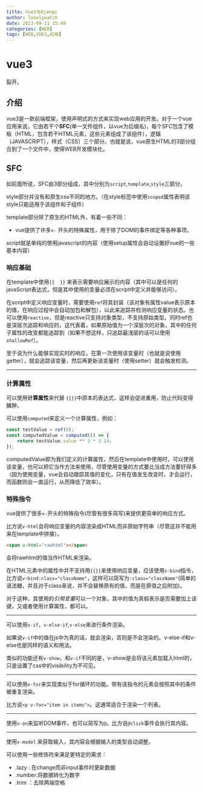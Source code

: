 ```yaml
---
title: Vue3与Django
author: lonelywatch
date: 2023-09-11 15:49
categories: [WEB]
tags: [WEB,VUE3,前端]
---
```


# vue3

裂开。

## 介绍

vue3是一款前端框架，使用声明式的方式来实现web应用的开发。对于一个vue应用来说，它由若干个**SFC**(单一文件组件，以vue为后缀名)，每个SFC包含了模板（HTML，包含若干HTML元素，这些元素组成了该组件），逻辑（JAVASCRIPT），样式（CSS）三个部分。也就是说，vue原生HTML的3部分组合到了一个文件中，使得WEB开发模块化。

## SFC

如前面所说，SFC由3部分组成，其中分别为`script`,`template`,`style`三部分。

style部分并没有和原生css不同的地方。（在style标签中使用`scoped`属性表明该style只能适用于该组件和子组件）

template部分除了原生的HTML外，有着一些不同：

- vue提供了许多`v-` 开头的特殊属性，用于除了DOM的事件绑定等各种事项。

script就是单纯的使用javascript的内容（使用setup属性会自动设置好vue的一些基本内容）

### 响应基础

在template中使用`{{  }}` 来表示需要响应展示的内容（其中可以是任何的javaScript表达式，但是其中使用的变量必须在script中定义并能够访问）。

在script中定义响应变量时，需要使用`ref`将其封装（该对象有属性value表示原本的值，在响应过程中会自动加包和解包），以此来追踪并检测响应变量的状态。也可以使用`reactive`，但是reactive只支持对象类型，不支持原始类型。同时ref也是深层次追踪和响应的，这代表着，如果原始值为一个深层次的对象，其中的任何子属性的改变都能追踪到（如果不想这样，只追踪最浅层的话可以使用`shallowRef`）。

至于说为什么能够实现实时的响应，在第一次使用该变量时（也就是说使用getter），就会追踪该变量，然后再更新该变量时（使用setter）就会触发检测。

---

### 计算属性

可以使用**计算属性**来代替 `{{}}`中原本的表达式，这样会促进重用，防止代码变得臃肿。

可以使用`computed`来定义一个计算属性，例如：

```javascript
const testValue = ref(0);
const computedValue = computed(() => {
    return testValue.value ** 2 * 3.14;
});
```

computedValue即为我们定义的计算属性，然后在template中使用时，可以使用该变量，也可以把它当作方法来使用，尽管使用变量的方式要比当成方法要好得多（因为使用变量，vue会自动跟踪其值的变化，只有在值发生改变时，才会运行，而函数则会一直运行，从而降低了效率）。

###  特殊指令

vue提供了很多`v-`开头的特殊指令(尽管有很多简写)来提供更简单的响应方式。

比方说`v-html`会将响应变量的内容渲染成HTML而非原始字符串（尽管这并不能用来在template中拼接）。

```html
<span v-html="rawhtml"></span>
```

会将rawhtml的值当作HTML来渲染。

在HTML元素中的属性中并不支持用`{{}}`来使用响应变量，应该使用`v-bind`指令，比方说`v-bind:class="className"`，这样可以简写为`:class="className"`(简单的语法糖，并且对于class来说，并不会替换原有的值，而是在原值之后附加)。

对于这种，其使用的*引用变量*可以一个对象，其中的值为真假表示是否需要加上该键，又或者使用计算属性，都可以。

---

可以使用`v-if`，`v-else-if`,`v-else`来进行条件渲染。

如果说`v-if`中的值在js中为真的话，就会渲染，否则是不会渲染的。v-else-if和v-else也是同样的语义和用法。

类似的功能还有`v-show`，和`v-if`不同的是，v-show是会将该元素加载入html的，只是设置了css中的visibility为不可见。

---

可以使用`v-for`来实现类似于for循环的功能。带有该指令的元素会按照其中的条件被重复渲染。

比方说`<p v-for="item in items">`。这通常适合于渲染一个列表。

---

使用`v-on`来监听DOM事件，也可以简写为`@`。比方说`@click`事件会执行其内容。

---

使用`v-model` 来获取输入，其内容会根据输入的类型自动调整。

可以使用一些修饰符来满足更特定的需求：

- .lazy : 在change而非input事件时更新数据
- .number:将数据转化为数字
- .trim ：去除两端空格
